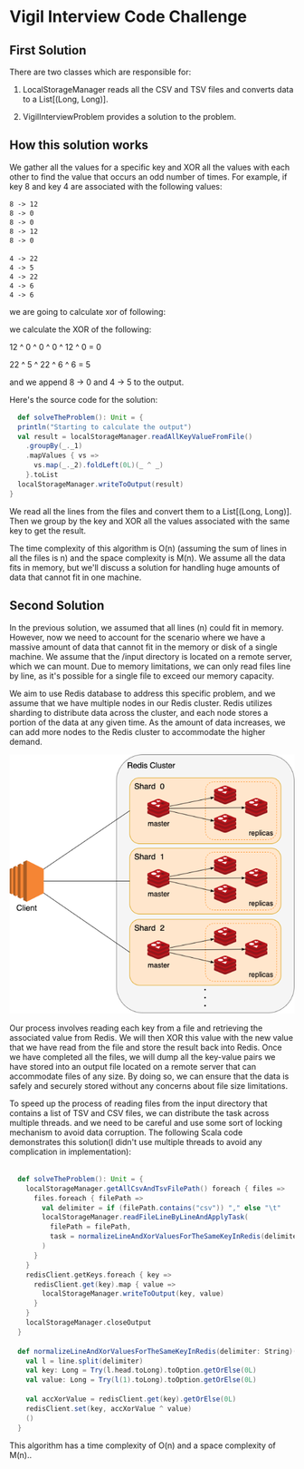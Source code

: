 # Vigil Interview Code Challenge


## First Solution
There are two classes which are responsible for:

1. LocalStorageManager reads all the CSV and TSV files and converts data to a List[(Long, Long)].

2. VigilInterviewProblem provides a solution to the problem.

## How this solution works
We gather all the values for a specific key and XOR all the values with each other to find the value that occurs an odd number of times. For example, if key 8 and key 4 are associated with the following values:
```aidl
8 -> 12
8 -> 0
8 -> 0
8 -> 12
8 -> 0

4 -> 22
4 -> 5
4 -> 22
4 -> 6
4 -> 6
```

we are going to calculate xor of following:

we calculate the XOR of the following:

12 ^ 0 ^ 0 ^ 0 ^ 12 ^ 0 = 0

22 ^ 5 ^ 22 ^ 6 ^ 6 = 5

and we append 8 -> 0 and 4 -> 5 to the output.

Here's the source code for the solution:

```scala
  def solveTheProblem(): Unit = {
  println("Starting to calculate the output")
  val result = localStorageManager.readAllKeyValueFromFile()
    .groupBy(_._1)
    .mapValues { vs =>
      vs.map(_._2).foldLeft(0L)(_ ^ _)
    }.toList
  localStorageManager.writeToOutput(result)
}
```
We read all the lines from the files and convert them to a List[(Long, Long)]. Then we group by the key and XOR all the values associated with the same key to get the result.

The time complexity of this algorithm is O(n) (assuming the sum of lines in all the files is n) and the space complexity is M(n). We assume all the data fits in memory, but we'll discuss a solution for handling huge amounts of data that cannot fit in one machine.

## Second Solution

In the previous solution, we assumed that all lines (n) could fit in memory. However, now we need to account for the scenario where we have a massive amount of data that cannot fit in the memory or disk of a single machine. We assume that the /input directory is located on a remote server, which we can mount. Due to memory limitations, we can only read files line by line, as it's possible for a single file to exceed our memory capacity.

We aim to use Redis database to address this specific problem, and we assume that we have multiple nodes in our Redis cluster. Redis utilizes sharding to distribute data across the cluster, and each node stores a portion of the data at any given time.
As the amount of data increases, we can add more nodes to the Redis cluster to accommodate the higher demand.

![image](./redisCluster.png)

Our process involves reading each key from a file and retrieving the associated value from Redis. We will then XOR this value with the new value that we have read from the file and store the result back into Redis. Once we have completed all the files, we will dump all the key-value pairs we have stored into an output file located on a remote server that can accommodate files of any size. By doing so, we can ensure that the data is safely and securely stored without any concerns about file size limitations.

To speed up the process of reading files from the input directory that contains a list of TSV and CSV files, we can distribute the task across multiple threads. and we need to be careful and use some sort of locking mechanism to avoid data corruption. The following Scala code demonstrates this solution(I didn't use multiple threads to avoid any complication in implementation):

```scala

  def solveTheProblem(): Unit = {
    localStorageManager.getAllCsvAndTsvFilePath() foreach { files =>
      files.foreach { filePath =>
        val delimiter = if (filePath.contains("csv")) "," else "\t"
        localStorageManager.readFileLineByLineAndApplyTask(
          filePath = filePath,
          task = normalizeLineAndXorValuesForTheSameKeyInRedis(delimiter)
        )
      }
    }
    redisClient.getKeys.foreach { key =>
      redisClient.get(key).map { value =>
        localStorageManager.writeToOutput(key, value)
      }
    }
    localStorageManager.closeOutput
  }

  def normalizeLineAndXorValuesForTheSameKeyInRedis(delimiter: String)(line: String): Unit = {
    val l = line.split(delimiter)
    val key: Long = Try(l.head.toLong).toOption.getOrElse(0L)
    val value: Long = Try(l(1).toLong).toOption.getOrElse(0L)

    val accXorValue = redisClient.get(key).getOrElse(0L)
    redisClient.set(key, accXorValue ^ value)
    ()
  }
```

This algorithm has a time complexity of O(n) and a space complexity of M(n)..
